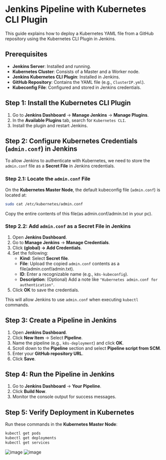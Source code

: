 # Jenkins Pipeline with Kubernetes CLI Plugin

This guide explains how to deploy a Kubernetes YAML file from a GitHub repository using the Kubernetes CLI Plugin in Jenkins.

## Prerequisites
- **Jenkins Server**: Installed and running.
- **Kubernetes Cluster**: Consists of a Master and a Worker node.
- **Jenkins Kubernetes CLI Plugin**: Installed in Jenkins.
- **GitHub Repository**: Contains the YAML file (e.g., `ClusterIP.yml`).
- **Kubeconfig File**: Configured and stored in Jenkins credentials.

## Step 1: Install the Kubernetes CLI Plugin
1. Go to **Jenkins Dashboard** → **Manage Jenkins** → **Manage Plugins**.
2. In the **Available Plugins** tab, search for `Kubernetes CLI`.
3. Install the plugin and restart Jenkins.

## Step 2: Configure Kubernetes Credentials (`admin.conf`) in Jenkins  
To allow Jenkins to authenticate with Kubernetes, we need to store the `admin.conf` file as a **Secret File** in Jenkins credentials.

### **Step 2.1: Locate the `admin.conf` File**  
On the **Kubernetes Master Node**, the default kubeconfig file (`admin.conf`) is located at:  
```sh
sudo cat /etc/kubernetes/admin.conf
```
Copy the entire contents of this file(as admin.conf/admin.txt in your pc).

### **Step 2.2: Add `admin.conf` as a Secret File in Jenkins**  
1. Open **Jenkins Dashboard**.  
2. Go to **Manage Jenkins** → **Manage Credentials**.  
3. Click **(global) → Add Credentials**.  
4. Set the following:  
   - **Kind**: Select **Secret file**.  
   - **File**: Upload the copied `admin.conf` contents as a file(admin.conf/admin.txt).  
   - **ID**: Enter a recognizable name (e.g., `k8s-kubeconfig`).  
   - **Description**: (Optional) Add a note like `"Kubernetes admin.conf for authentication"`.  
5. Click **OK** to save the credentials.

This will allow Jenkins to use `admin.conf` when executing `kubectl` commands.


## Step 3: Create a Pipeline in Jenkins
1. Open **Jenkins Dashboard**.
2. Click **New Item** → Select **Pipeline**.
3. Name the pipeline (e.g., `k8s-deployment`) and click **OK**.
4. Scroll down to the **Pipeline** section and select **Pipeline script from SCM**.
5. Enter your **GitHub repository URL**.
6. Click **Save**.

## Step 4: Run the Pipeline in Jenkins
1. Go to **Jenkins Dashboard** → **Your Pipeline**.
2. Click **Build Now**.
3. Monitor the console output for success messages.

## Step 5: Verify Deployment in Kubernetes
Run these commands in the **Kubernetes Master Node**:
```sh
kubectl get pods
kubectl get deployments
kubectl get services
```
![image](https://github.com/user-attachments/assets/438dd4bb-d6a4-497b-ab06-d3963e411a40)
![image](https://github.com/user-attachments/assets/6142b296-9437-44ca-9479-0c57660cdf2f)
